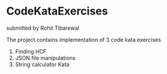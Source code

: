 # CodeKataExercises
submitted by Rohit Tibarewal

The project contains implementation of 3 code kata exercises
1. Finding HCF
2. JSON file manipulations
3. String calculator Kata
